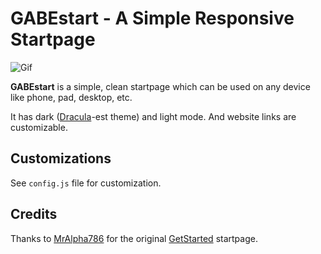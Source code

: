 # GABEstart - A Simple Responsive Startpage

![Gif](asset/gabestart-demo.gif)

**GABEstart** is a simple, clean startpage which can be used on any device like phone, pad, desktop, etc.

It has dark ([Dracula](https://draculatheme.com/contribute)-est theme) and light mode. And website links are customizable.

## Customizations

See `config.js` file for customization.

## Credits

Thanks to [MrAlpha786](https://github.com/MrAlpha786) for the original [GetStarted](https://github.com/MrAlpha786/getstarted) startpage.
